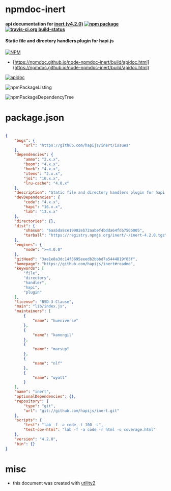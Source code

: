 # npmdoc-inert

#### api documentation for  [inert (v4.2.0)](https://github.com/hapijs/inert#readme)  [![npm package](https://img.shields.io/npm/v/npmdoc-inert.svg?style=flat-square)](https://www.npmjs.org/package/npmdoc-inert) [![travis-ci.org build-status](https://api.travis-ci.org/npmdoc/node-npmdoc-inert.svg)](https://travis-ci.org/npmdoc/node-npmdoc-inert)

#### Static file and directory handlers plugin for hapi.js

[![NPM](https://nodei.co/npm/inert.png?downloads=true&downloadRank=true&stars=true)](https://www.npmjs.com/package/inert)

- [https://npmdoc.github.io/node-npmdoc-inert/build/apidoc.html](https://npmdoc.github.io/node-npmdoc-inert/build/apidoc.html)

[![apidoc](https://npmdoc.github.io/node-npmdoc-inert/build/screenCapture.buildCi.browser.%252Ftmp%252Fbuild%252Fapidoc.html.png)](https://npmdoc.github.io/node-npmdoc-inert/build/apidoc.html)

![npmPackageListing](https://npmdoc.github.io/node-npmdoc-inert/build/screenCapture.npmPackageListing.svg)

![npmPackageDependencyTree](https://npmdoc.github.io/node-npmdoc-inert/build/screenCapture.npmPackageDependencyTree.svg)



# package.json

```json

{
    "bugs": {
        "url": "https://github.com/hapijs/inert/issues"
    },
    "dependencies": {
        "ammo": "2.x.x",
        "boom": "4.x.x",
        "hoek": "4.x.x",
        "items": "2.x.x",
        "joi": "10.x.x",
        "lru-cache": "4.0.x"
    },
    "description": "Static file and directory handlers plugin for hapi.js",
    "devDependencies": {
        "code": "4.x.x",
        "hapi": "16.x.x",
        "lab": "13.x.x"
    },
    "directories": {},
    "dist": {
        "shasum": "6aa5da8ce19982eb72aabef4bdda64fd6750b005",
        "tarball": "https://registry.npmjs.org/inert/-/inert-4.2.0.tgz"
    },
    "engines": {
        "node": ">=4.0.0"
    },
    "gitHead": "3ae1e8a3dc14f3695eeedb2bbbd7a5444819f03f",
    "homepage": "https://github.com/hapijs/inert#readme",
    "keywords": [
        "file",
        "directory",
        "handler",
        "hapi",
        "plugin"
    ],
    "license": "BSD-3-Clause",
    "main": "lib/index.js",
    "maintainers": [
        {
            "name": "hueniverse"
        },
        {
            "name": "kanongil"
        },
        {
            "name": "marsup"
        },
        {
            "name": "nlf"
        },
        {
            "name": "wyatt"
        }
    ],
    "name": "inert",
    "optionalDependencies": {},
    "repository": {
        "type": "git",
        "url": "git://github.com/hapijs/inert.git"
    },
    "scripts": {
        "test": "lab -f -a code -t 100 -L",
        "test-cov-html": "lab -f -a code -r html -o coverage.html"
    },
    "version": "4.2.0",
    "bin": {}
}
```



# misc
- this document was created with [utility2](https://github.com/kaizhu256/node-utility2)
